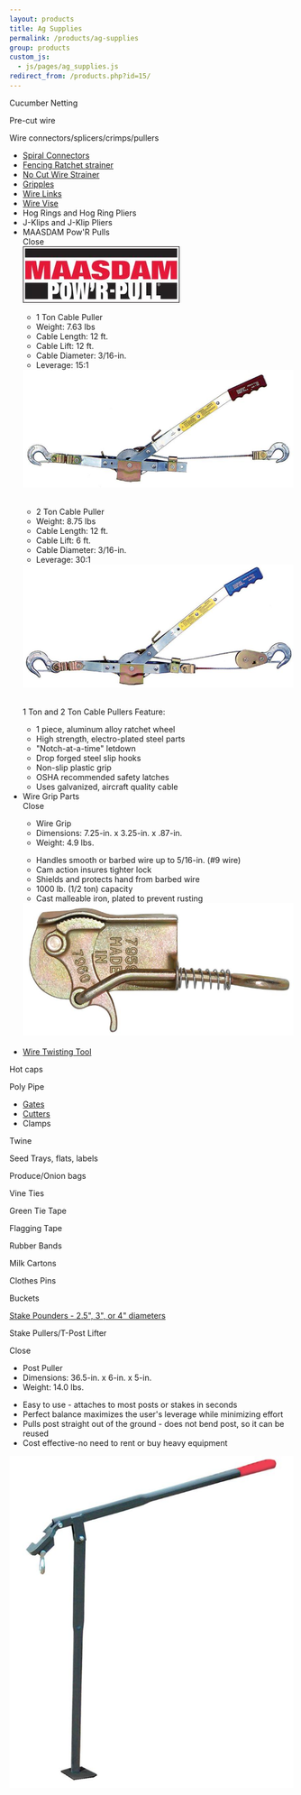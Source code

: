 ```yaml
---
layout: products
title: Ag Supplies
permalink: /products/ag-supplies
group: products
custom_js:
  - js/pages/ag_supplies.js
redirect_from: /products.php?id=15/
---
```


<p>Cucumber Netting</p>

<p>Pre-cut wire</p>

<p>Wire connectors/splicers/crimps/pullers</p>

<ul class='products'>
    <li>
        <a href='/images/vineyard-spiral-connectors.jpg'
                rel='lightbox'>
            Spiral Connectors
        </a>
    </li>
    <li>
        <a href='/images/fencing-ratchet-strainer.jpg'
                rel='lightbox'>
            Fencing Ratchet strainer
        </a>
    </li>
    <li>
        <a href='/images/no-cut-wire-strainer.jpeg'
                rel='lightbox'>
            No Cut Wire Strainer
        </a>
    </li>
    <li>
        <a href='/images/gripples.jpg' rel='lightbox'>
            Gripples
        </a>
    </li>
    <li>
        <a href='/images/wire-link.jpg' rel='lightbox'>
            Wire Links
        </a>
    </li>
    <li>
        <a href='/images/wire-vise.jpg' rel='lightbox'>
            Wire Vise
        </a>
    </li>
    <li>Hog Rings and Hog Ring Pliers</li>
    <li>J-Klips and J-Klip Pliers</li>
    <li>
        <span id='show-maasdam' class='clickable'>
            MAASDAM Pow'R Pulls
        </span>
        <div class='onclick-box' id='maasdam'>
            <div class='close clickable'>Close</div>
            <img src='/images/maasdam-banner.jpg'
                    alt='maasdam' />
            <div class='float-left small'>
                <ul>
                    <li class='bold'>1 Ton Cable Puller</li>
                    <li>Weight: 7.63 lbs</li>
                    <li>Cable Length: 12 ft.</li>
                    <li>Cable Lift: 12 ft.</li>
                    <li>Cable Diameter: 3/16-in.</li>
                    <li>Leverage: 15:1</li>
                </ul>
            </div>
            <div class='float-right'>
                <a href='/images/pullr-1t.jpg' rel='lightbox'>
                    <img src='/images/pullr-1t.jpg' class='w200'
                        alt="1 Ton Pull'R" />
                </a>
            </div>
            <br class='clear' />
            <div class='float-left small'>
                <ul>
                    <li class='bold'>2 Ton Cable Puller</li>
                    <li>Weight: 8.75 lbs</li>
                    <li>Cable Length: 12 ft.</li>
                    <li>Cable Lift: 6 ft.</li>
                    <li>Cable Diameter: 3/16-in.</li>
                    <li>Leverage: 30:1</li>
                </ul>
            </div>
            <div class='float-right'>
                <a href='/images/pullr-2t.jpg' rel='lightbox'>
                    <img src='/images/pullr-2t.jpg' class='w200'
                        alt="2 Ton Pull'R" />
                </a>
            </div>
            <br class='clear' />
            <p class='bold'>
                1 Ton and 2 Ton Cable Pullers Feature:
            </p>
            <ul class='products'>
                <li>1 piece, aluminum alloy ratchet wheel</li>
                <li>
                    High strength, electro-plated steel parts
                </li>
                <li>"Notch-at-a-time" letdown</li>
                <li>Drop forged steel slip hooks</li>
                <li>Non-slip plastic grip</li>
                <li>OSHA recommended safety latches</li>
                <li>
                    Uses galvanized, aircraft quality cable
                </li>
            </ul>
        </div>
    </li>
    <li>
        <span id='show-wire-grip' class='clickable'>
            Wire Grip Parts
        </span>
        <div class='onclick-box' id='wire-grip'>
            <div class='close clickable'>Close</div>
            <div class='float-left small'>
                <ul>
                    <li class='bold'>Wire Grip</li>
                    <li>
                        Dimensions: 7.25-in. x 3.25-in. x
                        .87-in.
                    </li>
                    <li>Weight: 4.9 lbs.</li>
                </ul>
                <ul class='products'>
                    <li>
                        Handles smooth or barbed wire up to
                        5/16-in. (#9 wire)
                    </li>
                    <li>Cam action insures tighter lock</li>
                    <li>
                        Shields and protects hand from barbed
                        wire
                    </li>
                    <li>1000 lb. (1/2 ton) capacity</li>
                    <li>
                        Cast malleable iron, plated to prevent
                        rusting
                    </li>
                </ul>
            </div>
            <div class='float-right'>
                <a href='/images/wire-grip.jpg' rel='lightbox'>
                    <img src='/images/wire-grip.jpg'
                            alt='Wire Grip'
                            class='w200' />
                </a>
            </div>
            <br class='clear' />
        </div>
    </li>
    <li>
        <a href='/images/wire-twisting-tool.jpeg'
                rel='lightbox'>
            Wire Twisting Tool
        </a>
    </li>
</ul>

<p>Hot caps</p>

<p>Poly Pipe</p>
<ul class='products'>
    <li>
        <a href='/images/poly-slide-gate.jpg' rel='lightbox'>
            Gates
        </a>
    </li>
    <li>
        <a href='/images/poly-pipe-cutter.jpg' rel='lightbox'>
            Cutters
        </a>
    </li>
    <li>Clamps</li>
</ul>

<p>Twine</p>

<p>Seed Trays, flats, labels</p>

<p>Produce/Onion bags</p>

<p>Vine Ties</p>

<p>Green Tie Tape</p>

<p>Flagging Tape</p>

<p>Rubber Bands</p>

<p>Milk Cartons</p>

<p>Clothes Pins</p>

<p>Buckets</p>

<p>
    <a href='/images/stake_pounder.jpg' rel='lightbox'>
        Stake Pounders - 2.5", 3", or 4" diameters
    </a>
</p>

<p class='clickable' id='show-lifter'>
    Stake Pullers/T-Post Lifter
</p>

<div class='onclick-box' id='lifter'>
    <div class='close clickable'>Close</div>
    <div class='float-left small'>
            <ul>
                <li class='bold'>Post Puller</li>
                <li>Dimensions: 36.5-in. x 6-in. x 5-in. </li>
                <li>Weight: 14.0 lbs.</li>
            </ul>
            <ul class='products'>
                <li>
                    Easy to use - attaches to most posts or
                    stakes in seconds
                </li>
                <li>
                    Perfect balance maximizes the user's
                    leverage while minimizing effort
                </li>
                <li>
                    Pulls post straight out of the ground -
                    does not bend post, so it can be reused
                </li>
                <li>
                    Cost effective-no need to rent or buy heavy
                    equipment
                </li>
            </ul>
        </div>
        <div class='float-right'>
            <a href='/images/post-puller.jpg' rel='lightbox'>
                <img src='/images/post-puller.jpg'
                        alt='Post Puller'
                        class='w200' />
            </a>
        </div>
        <br class='clear' />
</div>
